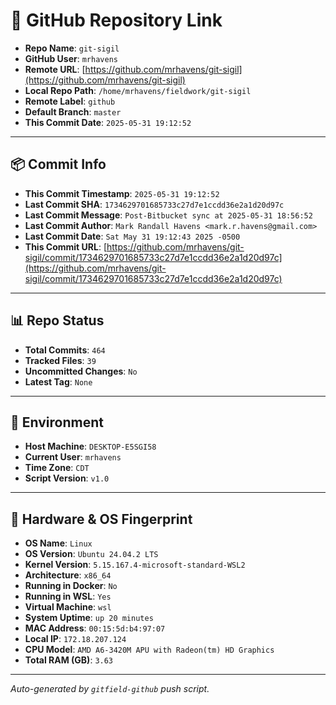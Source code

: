 # 🔗 GitHub Repository Link

- **Repo Name**: `git-sigil`
- **GitHub User**: `mrhavens`
- **Remote URL**: [https://github.com/mrhavens/git-sigil](https://github.com/mrhavens/git-sigil)
- **Local Repo Path**: `/home/mrhavens/fieldwork/git-sigil`
- **Remote Label**: `github`
- **Default Branch**: `master`
- **This Commit Date**: `2025-05-31 19:12:52`

---

## 📦 Commit Info

- **This Commit Timestamp**: `2025-05-31 19:12:52`
- **Last Commit SHA**: `1734629701685733c27d7e1ccdd36e2a1d20d97c`
- **Last Commit Message**: `Post-Bitbucket sync at 2025-05-31 18:56:52`
- **Last Commit Author**: `Mark Randall Havens <mark.r.havens@gmail.com>`
- **Last Commit Date**: `Sat May 31 19:12:43 2025 -0500`
- **This Commit URL**: [https://github.com/mrhavens/git-sigil/commit/1734629701685733c27d7e1ccdd36e2a1d20d97c](https://github.com/mrhavens/git-sigil/commit/1734629701685733c27d7e1ccdd36e2a1d20d97c)

---

## 📊 Repo Status

- **Total Commits**: `464`
- **Tracked Files**: `39`
- **Uncommitted Changes**: `No`
- **Latest Tag**: `None`

---

## 🧭 Environment

- **Host Machine**: `DESKTOP-E5SGI58`
- **Current User**: `mrhavens`
- **Time Zone**: `CDT`
- **Script Version**: `v1.0`

---

## 🧬 Hardware & OS Fingerprint

- **OS Name**: `Linux`
- **OS Version**: `Ubuntu 24.04.2 LTS`
- **Kernel Version**: `5.15.167.4-microsoft-standard-WSL2`
- **Architecture**: `x86_64`
- **Running in Docker**: `No`
- **Running in WSL**: `Yes`
- **Virtual Machine**: `wsl`
- **System Uptime**: `up 20 minutes`
- **MAC Address**: `00:15:5d:b4:97:07`
- **Local IP**: `172.18.207.124`
- **CPU Model**: `AMD A6-3420M APU with Radeon(tm) HD Graphics`
- **Total RAM (GB)**: `3.63`

---

_Auto-generated by `gitfield-github` push script._
